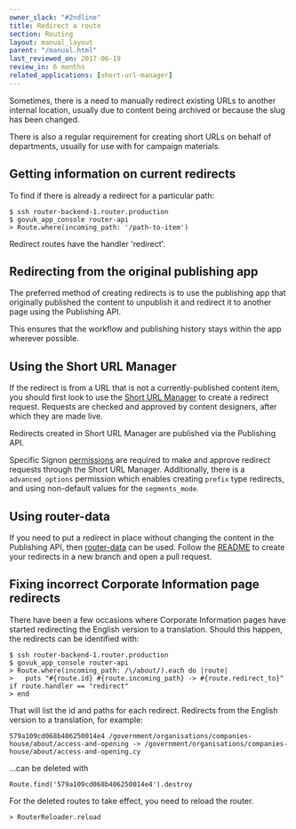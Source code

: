 ```yaml
---
owner_slack: "#2ndline"
title: Redirect a route
section: Routing
layout: manual_layout
parent: "/manual.html"
last_reviewed_on: 2017-06-19
review_in: 6 months
related_applications: [short-url-manager]
---
```


Sometimes, there is a need to manually redirect existing URLs to another
internal location, usually due to content being archived or because the
slug has been changed.

There is also a regular requirement for creating short URLs on behalf of
departments, usually for use with for campaign materials.

## Getting information on current redirects

To find if there is already a redirect for a particular path:

    $ ssh router-backend-1.router.production
    $ govuk_app_console router-api
    > Route.where(incoming_path: '/path-to-item')

Redirect routes have the handler 'redirect'.

## Redirecting from the original publishing app

The preferred method of creating redirects is to use the publishing app that originally published the content to unpublish it and redirect it to another page using the Publishing API.

This ensures that the workflow and publishing history stays within the app wherever possible.

## Using the Short URL Manager

If the redirect is from a URL that is not a currently-published content item, you should first look to use the [Short URL Manager](https://short-url-manager.publishing.service.gov.uk) to create a redirect request. Requests are checked and approved by content designers, after which they are made live.

Redirects created in Short URL Manager are published via the Publishing API.

Specific Signon [permissions][short-url-manager-permissions] are
required to make and approve redirect requests through the Short URL
Manager. Additionally, there is a `advanced_options` permission which
enables creating `prefix` type redirects, and using non-default values
for the `segments_mode`.

[short-url-manager-permissions]: https://github.com/alphagov/short-url-manager/#permissions

## Using router-data

If you need to put a redirect in place without changing the content in
the Publishing API, then [router-data][router-data] can be
used. Follow the [README](router-data-README) to create your redirects
in a new branch and open a pull request.

[router-data]: https://github.digital.cabinet-office.gov.uk/gds/router-data
[router-data-README]: https://github.digital.cabinet-office.gov.uk/gds/router-data#router-data

## Fixing incorrect Corporate Information page redirects

There have been a few occasions where Corporate Information pages have
started redirecting the English version to a translation. Should this
happen, the redirects can be identified with:

    $ ssh router-backend-1.router.production
    $ govuk_app_console router-api
    > Route.where(incoming_path: /\/about/).each do |route|
    >   puts "#{route.id} #{route.incoming_path} -> #{route.redirect_to}" if route.handler == "redirect"
    > end

That will list the id and paths for each redirect. Redirects from the
English version to a translation, for example:

    579a109cd068b406250014e4 /government/organisations/companies-house/about/access-and-opening -> /government/organisations/companies-house/about/access-and-opening.cy

...can be deleted with

    Route.find('579a109cd068b406250014e4').destroy

For the deleted routes to take effect, you need to reload the router.

    > RouterReloader.reload
